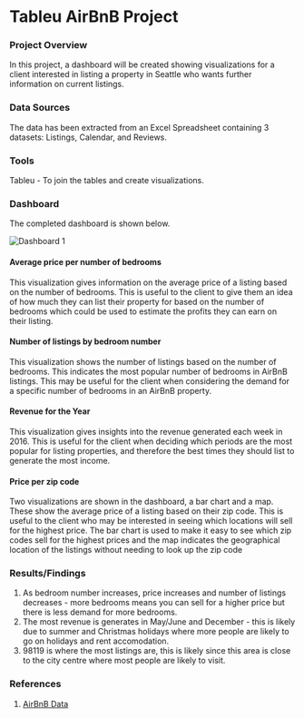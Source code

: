 # Tableu AirBnB Project

### Project Overview 

In this project, a dashboard will be created showing visualizations for a client interested in listing a property in Seattle who wants further information on current listings. 

### Data Sources 

The data has been extracted from an Excel Spreadsheet containing 3 datasets: Listings, Calendar, and Reviews. 

### Tools

Tableu - To join the tables and create visualizations.

### Dashboard

The completed dashboard is shown below.

![Dashboard 1](https://github.com/user-attachments/assets/bb52a83a-995c-43b9-bae3-afd656eef8b4)

#### Average price per number of bedrooms
This visualization gives information on the average price of a listing based on the number of bedrooms. This is useful to the client to give them an idea of how much they can list their property for based on the number of bedrooms which could be used to estimate the profits they can earn on their listing. 

#### Number of listings by bedroom number 
This visualization shows the number of listings based on the number of bedrooms. This indicates the most popular number of bedrooms in AirBnB listings. This may be useful for the client when considering the demand for a specific number of bedrooms in an AirBnB property. 

#### Revenue for the Year 
This visualization gives insights into the revenue generated each week in 2016. This is useful for the client when deciding which periods are the most popular for listing properties, and therefore the best times they should list to generate the most income. 

#### Price per zip code 
Two visualizations are shown in the dashboard, a bar chart and a map. These show the average price of a listing based on their zip code. This is useful to the client who may be interested in seeing which locations will sell for the highest price. The bar chart is used to make it easy to see which zip codes sell for the highest prices and the map indicates the geographical location of the listings without needing to look up the zip code

### Results/Findings
1. As bedroom number increases, price increases and number of listings decreases - more bedrooms means you can sell for a higher price but there is less demand for more bedrooms.
2. The most revenue is generates in May/June and December - this is likely due to summer and Christmas holidays where more people are likely to go on holidays and rent accomodation.
3. 98119 is where the most listings are, this is likely since this area is close to the city centre where most people are likely to visit. 

### References

1. [AirBnB Data](https://www.youtube.com/redirect?event=video_description&redir_token=QUFFLUhqbkFGS1FqT3lRVWlESTZjS0VPajFRcDR3REtvUXxBQ3Jtc0tuRXFLMzhQa25kdHk1VjlkZTVTaU5jWlpTcWlMV2p5LTlWV1VPanpScWNobE1CM2ZYbVF6SklkbTVUQXlKSGlSdTdiM05xeHgxLVBYaURKM1o5OVVobTNfa1hJdFpCOWFsMUwzY0dsNkRGTFZCazBFMA&q=https%3A%2F%2Fwww.kaggle.com%2Falexanderfreberg%2Fairbnb-listings-2016-dataset&v=zOR0-nygfDE)
   





